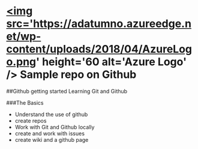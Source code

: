 # <a href='http://alexmarrero.tech'><img src='https://adatumno.azureedge.net/wp-content/uploads/2018/04/AzureLogo.png' height='60 alt='Azure Logo' /></a> Sample repo on Github

##Github getting started
Learning Git and Github

###The Basics
- Understand the use of github
- create repos
- Work with Git and Github locally
- create and work with issues
- create wiki and a github page
